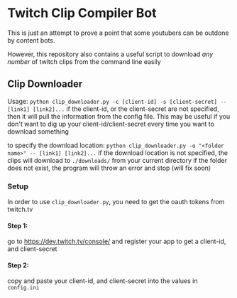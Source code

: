 # Twitch Clip Compiler Bot
This is just an attempt to prove a point that some youtubers can be outdone by content bots.

However, this repository also contains a useful script to download *any number* of twitch clips from the command line
easily

## Clip Downloader
Usage:
`python clip_downloader.py -c [client-id] -s [client-secret] -- [link1] [link2]...`
if the client-id, or the client-secret are not specified, then it will pull the information from the config file.
This may be useful if you don't want to dig up your client-id/client-secret every time you want to download something

to specify the download location:
`python clip_downloader.py -o "<folder name>" -- [link1] [link2]...`
if the download location is not specified, the clips will download to `./downloads/` from your current directory
if the folder does not exist, the program will throw an error and stop (will fix soon)

### Setup
In order to use `clip_downloader.py`, you need to get the oauth tokens from twitch.tv

#### Step 1:
go to https://dev.twitch.tv/console/ and register your app to get a client-id, and client-secret

#### Step 2:
copy and paste your client-id, and client-secret into the values in `config.ini`